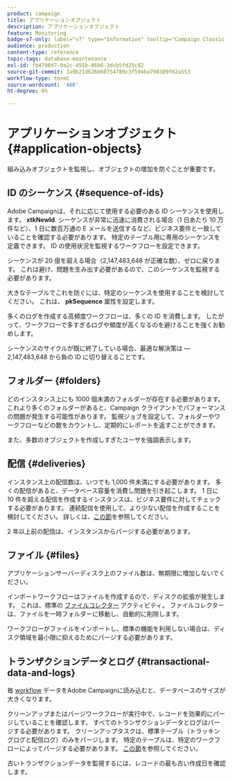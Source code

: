 ```yaml
---
product: campaign
title: アプリケーションオブジェクト
description: アプリケーションオブジェクト
feature: Monitoring
badge-v7-only: label="v7" type="Informative" tooltip="Campaign Classic v7 にのみ適用されます"
audience: production
content-type: reference
topic-tags: database-maintenance
exl-id: fb4798d7-0a2c-455b-86b6-3dcb5fd25c82
source-git-commit: 3a9b21d626b60754789c3f594ba798309f62a553
workflow-type: tm+mt
source-wordcount: '466'
ht-degree: 6%

---
```


# アプリケーションオブジェクト{#application-objects}



組み込みオブジェクトを監視し、オブジェクトの増加を防ぐことが重要です。

## ID のシーケンス {#sequence-of-ids}

Adobe Campaignは、それに応じて使用する必要のある ID シーケンスを使用します。 **xtkNewId**. シーケンスが非常に迅速に消費される場合（1 日あたり 10 万件など）、1 日に数百万通の E メールを送信するなど、ビジネス要件と一致していることを確認する必要があります。 特定のテーブル用に専用のシーケンスを定義できます。 ID の使用状況を監視するワークフローを設定できます。

シーケンスが 20 億を超える場合（2,147,483,648 が正確な数）、ゼロに戻ります。 これは避け、問題を生み出す必要があるので、このシーケンスを監視する必要があります。

大きなテーブルでこれを防ぐには、特定のシーケンスを使用することを検討してください。 これは、 **pkSequence** 属性を設定します。

多くのログを作成する高頻度ワークフローは、多くの ID を消費します。 したがって、ワークフローで多すぎるログや頻度が高くなるのを避けることを強くお勧めします。

シーケンスのサイクルが既に終了している場合、最適な解決策は —2,147,483,648 から負の ID に切り替えることです。

## フォルダー {#folders}

どのインスタンス上にも 1000 個未満のフォルダーが存在する必要があります。 これより多くのフォルダーがあると、Campaign クライアントでパフォーマンスの問題が発生する可能性があります。 監視ジョブを設定して、フォルダーやワークフローなどの数をカウントし、定期的にレポートを返すことができます。

また、多数のオブジェクトを作成しすぎたユーザを強調表示します。

## 配信 {#deliveries}

インスタンス上の配信数は、いつでも 1,000 件未満にする必要があります。 多くの配信があると、データベース容量を消費し問題を引き起こします。 1 日に 10 件を超える配信を作成するインスタンスは、ビジネス要件に対してチェックする必要があります。 連続配信を使用して、より少ない配信を作成することを検討してください。 詳しくは、[この節](../../workflow/using/continuous-delivery.md)を参照してください。

2 年以上前の配信は、インスタンスからパージする必要があります。

## ファイル {#files}

アプリケーションサーバーディスク上のファイル数は、無期限に増加しないでください。

インポートワークフローはファイルを作成するので、ディスクの拡張が発生します。 これは、標準の [ファイルコレクター](../../workflow/using/file-collector.md) アクティビティ。 ファイルコレクターは、ファイルを一時フォルダーに移動し、自動的に削除します。

ワークフローがファイルをインポートし、標準の機能を利用しない場合は、ディスク領域を最小限に抑えるためにパージする必要があります。

## トランザクションデータとログ {#transactional-data-and-logs}

毎 [workflow](../../workflow/using/data-life-cycle.md#work-table) データをAdobe Campaignに読み込むと、データベースのサイズが大きくなります。

クリーンアップまたはパージワークフローが実行中で、レコードを効果的にパージしていることを確認します。 すべてのトランザクションデータとログはパージする必要があります。 クリーンアップタスクは、標準テーブル（トラッキングログと配信ログ）のみをパージします。 特定のテーブルは、特定のワークフローによってパージする必要があります。 [この節](../../workflow/using/monitoring-workflow-execution.md#purging-the-logs)を参照してください。

古いトランザクションデータを監視するには、レコードの最も古い作成日を確認します。
